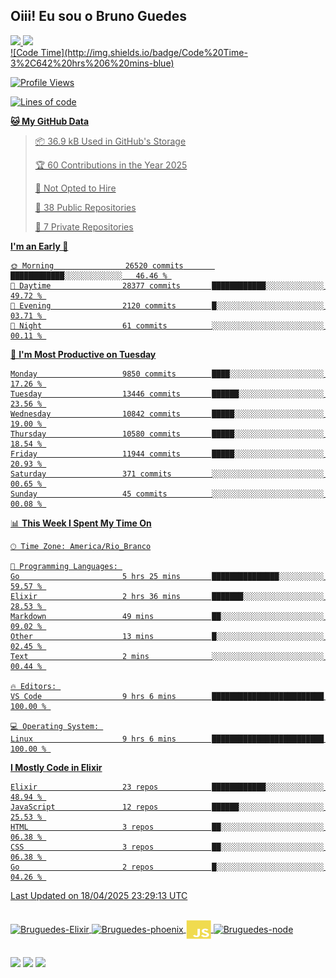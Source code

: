 ## Oiii! Eu sou o Bruno Guedes
 <div>
  <a href="https://github.com/bruguedes">
  <img height="180em" src="https://github-readme-stats.vercel.app/api?username=bruguedes&show_icons=true&theme=dark&include_all_commits=true&count_private=true"/>
  <img height="180em" src="https://github-readme-stats.vercel.app/api/top-langs/?username=bruguedes&layout=compact&langs_count=7&theme=dark"/>
</div>
<div>
  <!--START_SECTION:waka-->
![Code Time](http://img.shields.io/badge/Code%20Time-3%2C642%20hrs%206%20mins-blue)

![Profile Views](http://img.shields.io/badge/Profile%20Views-0-blue)

![Lines of code](https://img.shields.io/badge/From%20Hello%20World%20I%27ve%20Written-10.6%20million%20lines%20of%20code-blue)

**🐱 My GitHub Data** 

> 📦 36.9 kB Used in GitHub's Storage 
 > 
> 🏆 60 Contributions in the Year 2025
 > 
> 🚫 Not Opted to Hire
 > 
> 📜 38 Public Repositories 
 > 
> 🔑 7 Private Repositories 
 > 
**I'm an Early 🐤** 

```text
🌞 Morning                26520 commits       ████████████░░░░░░░░░░░░░   46.46 % 
🌆 Daytime                28377 commits       ████████████░░░░░░░░░░░░░   49.72 % 
🌃 Evening                2120 commits        █░░░░░░░░░░░░░░░░░░░░░░░░   03.71 % 
🌙 Night                  61 commits          ░░░░░░░░░░░░░░░░░░░░░░░░░   00.11 % 
```
📅 **I'm Most Productive on Tuesday** 

```text
Monday                   9850 commits        ████░░░░░░░░░░░░░░░░░░░░░   17.26 % 
Tuesday                  13446 commits       ██████░░░░░░░░░░░░░░░░░░░   23.56 % 
Wednesday                10842 commits       █████░░░░░░░░░░░░░░░░░░░░   19.00 % 
Thursday                 10580 commits       █████░░░░░░░░░░░░░░░░░░░░   18.54 % 
Friday                   11944 commits       █████░░░░░░░░░░░░░░░░░░░░   20.93 % 
Saturday                 371 commits         ░░░░░░░░░░░░░░░░░░░░░░░░░   00.65 % 
Sunday                   45 commits          ░░░░░░░░░░░░░░░░░░░░░░░░░   00.08 % 
```


📊 **This Week I Spent My Time On** 

```text
🕑︎ Time Zone: America/Rio_Branco

💬 Programming Languages: 
Go                       5 hrs 25 mins       ███████████████░░░░░░░░░░   59.57 % 
Elixir                   2 hrs 36 mins       ███████░░░░░░░░░░░░░░░░░░   28.53 % 
Markdown                 49 mins             ██░░░░░░░░░░░░░░░░░░░░░░░   09.02 % 
Other                    13 mins             █░░░░░░░░░░░░░░░░░░░░░░░░   02.45 % 
Text                     2 mins              ░░░░░░░░░░░░░░░░░░░░░░░░░   00.44 % 

🔥 Editors: 
VS Code                  9 hrs 6 mins        █████████████████████████   100.00 % 

💻 Operating System: 
Linux                    9 hrs 6 mins        █████████████████████████   100.00 % 
```

**I Mostly Code in Elixir** 

```text
Elixir                   23 repos            ████████████░░░░░░░░░░░░░   48.94 % 
JavaScript               12 repos            ██████░░░░░░░░░░░░░░░░░░░   25.53 % 
HTML                     3 repos             ██░░░░░░░░░░░░░░░░░░░░░░░   06.38 % 
CSS                      3 repos             ██░░░░░░░░░░░░░░░░░░░░░░░   06.38 % 
Go                       2 repos             █░░░░░░░░░░░░░░░░░░░░░░░░   04.26 % 
```




 Last Updated on 18/04/2025 23:29:13 UTC
<!--END_SECTION:waka-->
</div>
<div style="display: inline_block"><br>
  <img align="center" alt="Bruguedes-Elixir" height="30" width="40" src="https://cdn.jsdelivr.net/gh/devicons/devicon/icons/elixir/elixir-original.svg">
   <img align="center" alt="Bruguedes-phoenix" height="30" width="40" src="https://cdn.jsdelivr.net/gh/devicons/devicon/icons/phoenix/phoenix-original.svg">
  <img align="center" alt="Bruguedes-JavaScript" height="30" width="40" src="https://raw.githubusercontent.com/devicons/devicon/master/icons/javascript/javascript-plain.svg">
  <img align="center" alt="Bruguedes-node" height="30" width="40" src="https://cdn.jsdelivr.net/gh/devicons/devicon/icons/nodejs/nodejs-plain.svg">

</div>

  ##

<div>
  <a href="https://instagram.com/bruguedes21" target="_blank"><img src="https://img.shields.io/badge/-Instagram-%23E4405F?style=for-the-badge&logo=instagram&logoColor=white" target="_blank"></a>
  <a href="https://www.linkedin.com/in/bruguesil/" target="_blank"><img src="https://img.shields.io/badge/-LinkedIn-%230077B5?style=for-the-badge&logo=linkedin&logoColor=white" target="_blank"></a>
  <a href="https://t.me/bruguesil" target="_blank"><img src="https://img.shields.io/badge/Telegram-2CA5E0?style=for-the-badge&logo=telegram&logoColor=white" target="_blank"></a>

</div>
